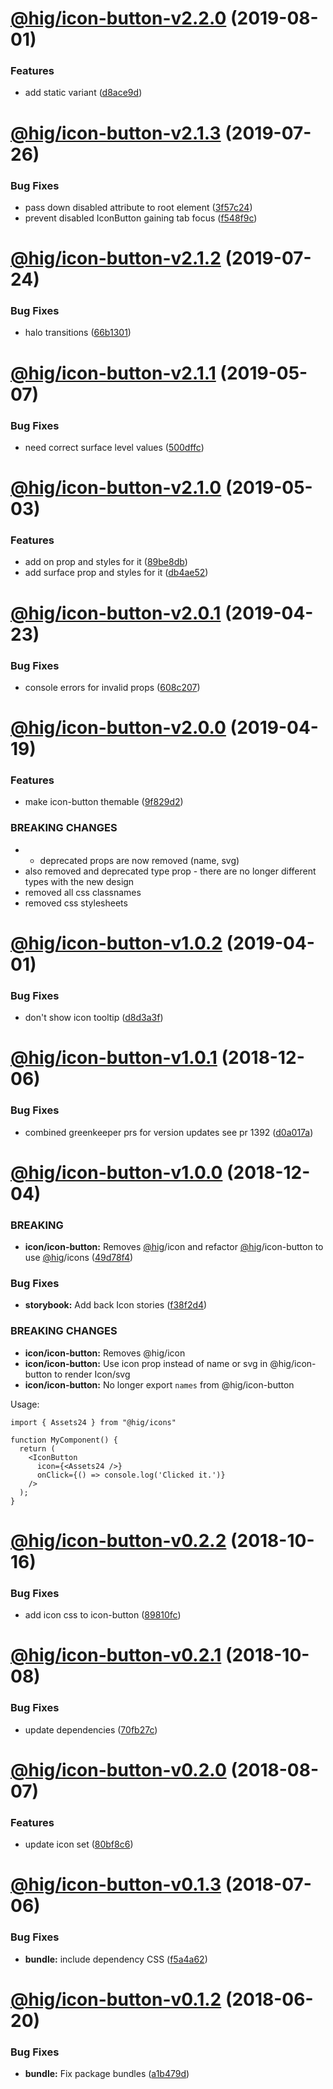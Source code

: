# [@hig/icon-button-v2.2.0](https://github.com/Autodesk/hig/compare/@hig/icon-button@2.1.3...@hig/icon-button@2.2.0) (2019-08-01)


### Features

* add static variant ([d8ace9d](https://github.com/Autodesk/hig/commit/d8ace9d))

# [@hig/icon-button-v2.1.3](https://github.com/Autodesk/hig/compare/@hig/icon-button@2.1.2...@hig/icon-button@2.1.3) (2019-07-26)


### Bug Fixes

* pass down disabled attribute to root element ([3f57c24](https://github.com/Autodesk/hig/commit/3f57c24))
* prevent disabled IconButton gaining tab focus ([f548f9c](https://github.com/Autodesk/hig/commit/f548f9c))

# [@hig/icon-button-v2.1.2](https://github.com/Autodesk/hig/compare/@hig/icon-button@2.1.1...@hig/icon-button@2.1.2) (2019-07-24)


### Bug Fixes

* halo transitions ([66b1301](https://github.com/Autodesk/hig/commit/66b1301))

# [@hig/icon-button-v2.1.1](https://github.com/Autodesk/hig/compare/@hig/icon-button@2.1.0...@hig/icon-button@2.1.1) (2019-05-07)


### Bug Fixes

* need correct surface level values ([500dffc](https://github.com/Autodesk/hig/commit/500dffc))

# [@hig/icon-button-v2.1.0](https://github.com/Autodesk/hig/compare/@hig/icon-button@2.0.1...@hig/icon-button@2.1.0) (2019-05-03)


### Features

* add on prop and styles for it ([89be8db](https://github.com/Autodesk/hig/commit/89be8db))
* add surface prop and styles for it ([db4ae52](https://github.com/Autodesk/hig/commit/db4ae52))

# [@hig/icon-button-v2.0.1](https://github.com/Autodesk/hig/compare/@hig/icon-button@2.0.0...@hig/icon-button@2.0.1) (2019-04-23)


### Bug Fixes

* console errors for invalid props ([608c207](https://github.com/Autodesk/hig/commit/608c207))

# [@hig/icon-button-v2.0.0](https://github.com/Autodesk/hig/compare/@hig/icon-button@1.0.2...@hig/icon-button@2.0.0) (2019-04-19)


### Features

* make icon-button themable ([9f829d2](https://github.com/Autodesk/hig/commit/9f829d2))


### BREAKING CHANGES

* * deprecated props are now removed (name, svg)
* also removed and deprecated type prop - there are no longer different types with the new design
* removed all css classnames
* removed css stylesheets

# [@hig/icon-button-v1.0.2](https://github.com/Autodesk/hig/compare/@hig/icon-button@1.0.1...@hig/icon-button@1.0.2) (2019-04-01)


### Bug Fixes

* don't show icon tooltip ([d8d3a3f](https://github.com/Autodesk/hig/commit/d8d3a3f))

# [@hig/icon-button-v1.0.1](https://github.com/Autodesk/hig/compare/@hig/icon-button@1.0.0...@hig/icon-button@1.0.1) (2018-12-06)


### Bug Fixes

* combined greenkeeper prs for version updates see pr 1392 ([d0a017a](https://github.com/Autodesk/hig/commit/d0a017a))

# [@hig/icon-button-v1.0.0](https://github.com/Autodesk/hig/compare/@hig/icon-button@0.2.2...@hig/icon-button@1.0.0) (2018-12-04)


### BREAKING

* **icon/icon-button:** Removes [@hig](https://github.com/hig)/icon and refactor [@hig](https://github.com/hig)/icon-button to use [@hig](https://github.com/hig)/icons ([49d78f4](https://github.com/Autodesk/hig/commit/49d78f4))


### Bug Fixes

* **storybook:** Add back Icon stories ([f38f2d4](https://github.com/Autodesk/hig/commit/f38f2d4))


### BREAKING CHANGES

* **icon/icon-button:** Removes @hig/icon
* **icon/icon-button:** Use icon prop instead of name or svg in @hig/icon-button to render Icon/svg
* **icon/icon-button:** No longer export `names` from @hig/icon-button

Usage:
```
import { Assets24 } from "@hig/icons"

function MyComponent() {
  return (
    <IconButton
      icon={<Assets24 />}
      onClick={() => console.log('Clicked it.')}
    />
  );
}
```

# [@hig/icon-button-v0.2.2](https://github.com/Autodesk/hig/compare/@hig/icon-button@0.2.1...@hig/icon-button@0.2.2) (2018-10-16)


### Bug Fixes

* add icon css to icon-button ([89810fc](https://github.com/Autodesk/hig/commit/89810fc))

# [@hig/icon-button-v0.2.1](https://github.com/Autodesk/hig/compare/@hig/icon-button@0.2.0...@hig/icon-button@0.2.1) (2018-10-08)


### Bug Fixes

* update dependencies ([70fb27c](https://github.com/Autodesk/hig/commit/70fb27c))

# [@hig/icon-button-v0.2.0](https://github.com/Autodesk/hig/compare/@hig/icon-button@0.1.3...@hig/icon-button@0.2.0) (2018-08-07)


### Features

* update icon set ([80bf8c6](https://github.com/Autodesk/hig/commit/80bf8c6))

<a name="@hig/icon-button-v0.1.3"></a>
# [@hig/icon-button-v0.1.3](https://github.com/Autodesk/hig/compare/@hig/icon-button@0.1.2...@hig/icon-button@0.1.3) (2018-07-06)


### Bug Fixes

* **bundle:** include dependency CSS ([f5a4a62](https://github.com/Autodesk/hig/commit/f5a4a62))

<a name="@hig/icon-button-v0.1.2"></a>
# [@hig/icon-button-v0.1.2](https://github.com/Autodesk/hig/compare/@hig/icon-button@0.1.1...@hig/icon-button@0.1.2) (2018-06-20)


### Bug Fixes

* **bundle:** Fix package bundles ([a1b479d](https://github.com/Autodesk/hig/commit/a1b479d))
